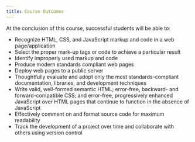 ```yaml
---
title: Course Outcomes
---
```


At the conclusion of this course, successful students will be able to:

* Recognize HTML, CSS, and JavaScript markup and code in a web page/application
* Select the proper mark-up tags or code to achieve a particular result
* Identify improperly used markup and code
* Produce modern standards compliant web pages
* Deploy web pages to a public server
* Thoughtfully evaluate and adopt only the most standards-compliant documentation, libraries, and
  development techniques
* Write valid, well-formed semantic HTML; error-free, backward- and forward-compatible CSS; and
  error-free, progressively enhanced JavaScript over HTML pages that continue to function in the
  absence of JavaScript
* Effectively comment on and format source code for maximum readability
* Track the development of a project over time and collaborate with others using version control
